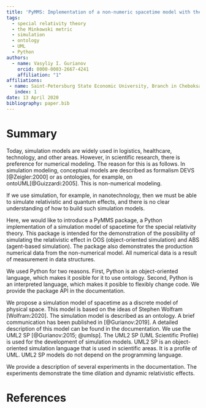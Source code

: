 ```yaml
---
title: 'PyMMS: Implementation of a non-numeric spacetime model with the Minkowski metric'
tags:
  - special relativity theory
  - the Minkowski metric
  - simulation
  - ontology
  - UML
  - Python
authors:
  - name: Vasyliy I. Gurianov
    orcid: 0000-0003-2667-4241
    affiliation: "1"
affiliations:
 - name: Saint-Petersburg State Economic University, Branch in Cheboksary
   index: 1
date: 13 April 2020
bibliography: paper.bib
---
```


# Summary

Today, simulation models are widely used in logistics, healthcare, technology, and other areas. However, in scientific research, there is preference for numerical modeling.
The reason for this is as follows. In simulation modeling, conceptual models are described as formalism DEVS [@Zeigler:2000] or as ontologies, for example, on ontoUML[@Guizzardi:2005]. This is non-numerical modeling.
  
If we use simulation, for example, in nanotechnology, then we must be able to simulate relativistic and quantum effects, and there is no clear understanding of how to build such simulation models.  

Here, we would like to introduce a PyMMS package, a Python implementation of a simulation model of spacetime for the special relativity theory. This package is intended for the demonstration of the possibility of simulating the relativistic effect in OOS (object-oriented simulation) and ABS (agent-based simulation). The package also demonstrates the production numerical data from the non-numerical model. All numerical data is a result of measurement in data structures.

We used Python for two reasons. First, Python is an object-oriented language, which makes it posible for it to use ontology. Second, Python is an interpreted language, which makes it posible to flexibly change code. We provide the package API in the documentation.

We propose a simulation model of spacetime as a discrete model of physical space. This model is based on the ideas of Stephen Wolfram [Wolfram:2020]. The simulation model is described as an ontology. A brief communication has been published in [@Gurianov:2019]. A detailed description of this model can be found in the documentation. We use the UML2 SP [@Gurianov:2015; @umlsp]. The UML2 SP (UML Scientific Profile)  is used for the development of simulation models. UML2 SP is an object-oriented simulation language that is used in scientific areas. It is a profile of UML. UML2 SP models do not depend on the programming language. 
  
We provide a description of several experiments in the documentation. The experiments demonstrate the time dilation and dynamic relativistic effects. 

# References
